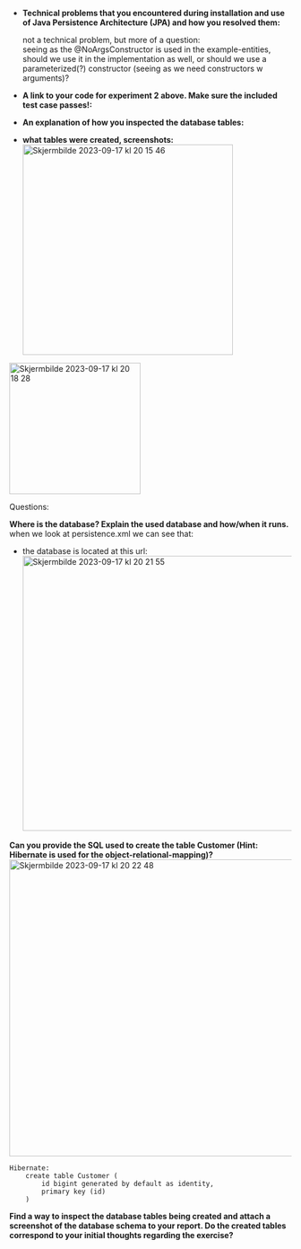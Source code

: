 * **Technical problems that you encountered during installation and use of Java Persistence Architecture (JPA) and how you resolved them:**

  not a technical problem, but more of a question: <br>
seeing as the @NoArgsConstructor is used in the example-entities, should we use it in the implementation as well, or should we use a parameterized(?) constructor (seeing as we need constructors w arguments)?

* **A link to your code for experiment 2 above. Make sure the included test case passes!:**

* **An explanation of how you inspected the database tables:**


* **what tables were created, screenshots:**
  <img width="375" alt="Skjermbilde 2023-09-17 kl  20 15 46" src="https://github.com/h586613/a1dat250/assets/54099085/edad814e-5731-4ae6-9759-cc2c4f765728">
<img width="234" alt="Skjermbilde 2023-09-17 kl  20 18 28" src="https://github.com/h586613/a1dat250/assets/54099085/b46517a4-d2f4-482e-819e-1c92fad1a6cd">


Questions:

**Where is the database? Explain the used database and how/when it runs.** 
<br>when we look at persistence.xml we can see that:
* the database is located at this url:
  <img width="490" alt="Skjermbilde 2023-09-17 kl  20 21 55" src="https://github.com/h586613/a1dat250/assets/54099085/b29c5987-7e22-4a5a-a402-3fff0caaa114">


**Can you provide the SQL used to create the table Customer (Hint: Hibernate is used for the object-relational-mapping)?**
<img width="529" alt="Skjermbilde 2023-09-17 kl  20 22 48" src="https://github.com/h586613/a1dat250/assets/54099085/c4ad241c-d068-410b-bca7-96a119985135">
```
Hibernate: 
    create table Customer (
        id bigint generated by default as identity,
        primary key (id)
    )
```


**Find a way to inspect the database tables being created and attach a screenshot of the database schema to your report. Do the created tables correspond to your initial thoughts regarding the exercise?**


